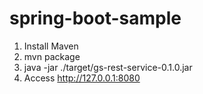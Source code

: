 # spring-boot-sample
1. Install Maven
2. mvn package
3. java -jar ./target/gs-rest-service-0.1.0.jar
4. Access http://127.0.0.1:8080